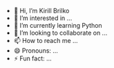 - 👋 Hi, I’m Kirill Brilko
- 👀 I’m interested in ...
- 🌱 I’m currently learning Python
- 💞️ I’m looking to collaborate on ...
- 📫 How to reach me ...
- 😄 Pronouns: ...
- ⚡ Fun fact: ...

<!---
booksale/booksale is a ✨ special ✨ repository because its `README.md` (this file) appears on your GitHub profile.
You can click the Preview link to take a look at your changes.
--->
